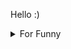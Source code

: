 

Hello :)  <details>

<summary>For Funny</summary>




<!--START_SECTION:waka-->
![Code Time](http://img.shields.io/badge/Code%20Time-180%20hrs%2012%20mins-blue)

![Profile Views](http://img.shields.io/badge/Profile%20Views-3-blue)

**🐱 My GitHub Data** 

> 🏆 552 Contributions in the Year 2022
 > 
> 📦 76.6 kB Used in GitHub's Storage 
 > 
> 💼 Opted to Hire
 > 
> 📜 48 Public Repositories 
 > 
> 🔑 1 Private Repository 
 > 
**I'm a Night 🦉** 

```text
🌞 Morning    83 commits     ████░░░░░░░░░░░░░░░░░░░░░   16.27% 
🌆 Daytime    154 commits    ███████░░░░░░░░░░░░░░░░░░   30.2% 
🌃 Evening    132 commits    ██████░░░░░░░░░░░░░░░░░░░   25.88% 
🌙 Night      141 commits    ███████░░░░░░░░░░░░░░░░░░   27.65%

```
📅 **I'm Most Productive on Monday** 

```text
Monday       101 commits    █████░░░░░░░░░░░░░░░░░░░░   19.8% 
Tuesday      48 commits     ██░░░░░░░░░░░░░░░░░░░░░░░   9.41% 
Wednesday    69 commits     ███░░░░░░░░░░░░░░░░░░░░░░   13.53% 
Thursday     69 commits     ███░░░░░░░░░░░░░░░░░░░░░░   13.53% 
Friday       97 commits     ████░░░░░░░░░░░░░░░░░░░░░   19.02% 
Saturday     55 commits     ██░░░░░░░░░░░░░░░░░░░░░░░   10.78% 
Sunday       71 commits     ███░░░░░░░░░░░░░░░░░░░░░░   13.92%

```


📊 **This Week I Spent My Time On** 

```text
⌚︎ Time Zone: Europe/Istanbul

💬 Programming Languages: 
JavaScript               11 hrs 29 mins      ███████████████████████░░   92.4% 
CSS                      48 mins             █░░░░░░░░░░░░░░░░░░░░░░░░   6.53% 
JSON                     7 mins              ░░░░░░░░░░░░░░░░░░░░░░░░░   1.05% 
Other                    0 secs              ░░░░░░░░░░░░░░░░░░░░░░░░░   0.01% 
Git                      0 secs              ░░░░░░░░░░░░░░░░░░░░░░░░░   0.01%

🐱‍💻 Projects: 
cv-builder               12 hrs 25 mins      █████████████████████████   100.0%

```

**I Mostly Code in JavaScript** 

```text
JavaScript               19 repos            ████████████░░░░░░░░░░░░░   47.5% 
HTML                     7 repos             ████░░░░░░░░░░░░░░░░░░░░░   17.5% 
CSS                      6 repos             ███░░░░░░░░░░░░░░░░░░░░░░   15.0% 
Swift                    5 repos             ███░░░░░░░░░░░░░░░░░░░░░░   12.5% 
TypeScript               2 repos             █░░░░░░░░░░░░░░░░░░░░░░░░   5.0%

```



 Last Updated on 23/09/2022 18:57:41 UTC
<!--END_SECTION:waka-->

</details>
